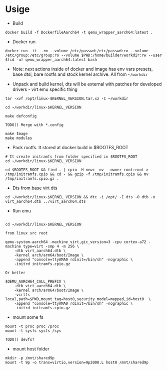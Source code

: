 # Usige

- Build

`docker build -f DockerfileAarch64 -t qemu_wrapper_aarch64:latest .`

- Docker run

`docker run -it --rm --volume /etc/passwd:/etc/passwd:ro --volume /etc/group:/etc/group:ro --volume $PWD:/home/builder/workdir:rw --user $(id -u) qemu_wrapper_aarch64:latest bash`

- Note: next actions inside of docker and image has env vars presets, base dtsi, bare rootfs and stock kernel archive. All from `~/workdir`


- Unpack and build kernel, dts will be external with patches for developed drivers - virt emu specific thing

```
tar -xvf /opt/linux-$KERNEL_VERSION.tar.xz -C ~/workdir

cd ~/workdir/linux-$KERNEL_VERSION

make defconfig

TODO() Merge with *.config

make Image
make modules
```

- Pack rootfs. It stored at docker build in $ROOTFS_ROOT

```
# It create initramfs from folder specified in $ROOTFS_ROOT
cd ~/workdir/linux-$KERNEL_VERSION

cd $ROOTFS_ROOT && find . | cpio -H newc -ov --owner root:root > /tmp/initramfs.cpio && cd - && gzip -f /tmp/initramfs.cpio && mv /tmp/initramfs.cpio.gz .

```

- Dts from base virt dts

`cd ~/workdir/linux-$KERNEL_VERSION && dtc -i /opt/ -I dts -O dtb -o virt_aarch64.dtb ../virt_aarch64.dts`


- Run emu

```

cd ~/workdir/linux-$KERNEL_VERSION

from linux src root

qemu-system-aarch64 -machine virt,gic_version=3 -cpu cortex-a72 -machine type=virt -smp 4 -m 256 \
    -dtb virt_aarch64.dtb \
    -kernel arch/arm64/boot/Image \
    -append "console=ttyAMA0 rdinit=/bin/sh" -nographic \
    -initrd initramfs.cpio.gz

Or better

$QEMU_AARCH64_CALL_PREFIX \
    -dtb virt_aarch64.dtb \
    -kernel arch/arm64/boot/Image \
    -virtfs local,path=$PWD,mount_tag=host0,security_model=mapped,id=host0  \
    -append "console=ttyAMA0 rdinit=/bin/sh" -nographic \
    -initrd initramfs.cpio.gz
```

- mount some fs

```
mount -t proc proc /proc
mount -t sysfs sysfs /sys

TODO() devfs?

```

- mount host folder

```
mkdir -p /mnt/shared9p
mount -t 9p -o trans=virtio,version=9p2000.L host0 /mnt/shared9p
```